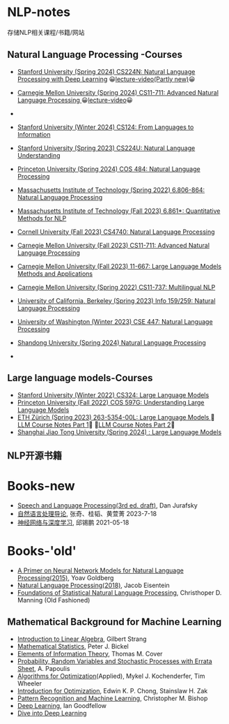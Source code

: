 # NLP-notes
存储NLP相关课程/书籍/网站

## Natural Language Processing -Courses
- [Stanford University (Spring 2024) CS224N: Natural Language Processing with Deep Learning](https://web.stanford.edu/class/cs224n/) 😀[lecture-video(Partly new)](https://www.youtube.com/watch?v=LWMzyfvuehA&list=PLoROMvodv4rMFqRtEuo6SGjY4XbRIVRd4&index=8)😀
- [Carnegie Mellon University (Spring 2024) CS11-711: Advanced Natural Language Processing ](https://phontron.com/class/anlp2024/)  😀[lecture-video](https://www.youtube.com/@neubig)😀
- 
- [Stanford University (Winter 2024) CS124: From Languages to Information](https://web.stanford.edu/class/cs124/)
- [Stanford University (Spring 2023) CS224U: Natural Language Understanding](https://web.stanford.edu/class/cs224u/)
- [Princeton University (Spring 2024) COS 484: Natural Language Processing ](https://princeton-nlp.github.io/cos484/)
- [Massachusetts Institute of Technology (Spring 2022) 6.806-864: Natural Language Processing ](https://www.mit.edu/~jda/teaching/6.864/)
- [Massachusetts Institute of Technology (Fall 2023) 6.861*: Quantitative Methods for NLP](https://mit-6861.github.io/)
- [Cornell University (Fall 2023) CS4740: Natural Language Processing ](https://cornell-cs4740-2023fa.vercel.app/)

- [Carnegie Mellon University (Fall 2023) CS11-711: Advanced Natural Language Processing ](https://cmu-anlp.github.io/index.html)

- [Carnegie Mellon University (Fall 2023) 11-667: Large Language Models Methods and Applications](https://cmu-llms.org/)
- [Carnegie Mellon University (Spring 2022) CS11-737: Multilingual NLP](https://www.phontron.com/class/multiling2022/schedule.html)
- [University of California, Berkeley (Spring 2023) Info 159/259: Natural Language Processing](https://people.ischool.berkeley.edu/~dbamman//nlp23.html)

- [University of Washington (Winter 2023) CSE 447: Natural Language Processing](https://nasmith.github.io/NLP-winter23/)

- [Shandong University (Spring 2024) Natural Language Processing](https://splab.sdu.edu.cn/zryycl1.htm)
- []()
## Large language models-Courses
- [Stanford University (Winter 2022) CS324: Large Language Models](https://stanford-cs324.github.io/winter2022/)
- [Princeton University (Fall 2022) COS 597G: Understanding Large Language Models](https://www.cs.princeton.edu/courses/archive/fall22/cos597G/)
- [ETH Zürich (Spring 2023) 263-5354-00L: Large Language Models ](https://rycolab.io/classes/llm-s23/)
  🍟[LLM Course Notes Part 1](https://drive.google.com/file/d/1IYgjs0Vf8TPmVW6w4S125j3G5Asatn4f/view?usp=share_link)🍟
  🍟[LLM Course Notes Part 2](https://drive.google.com/file/d/1PtxuMe6JZyBXBuuGkgDnnD3JRs_JEl5j/view?usp=share_link)🍟
- [Shanghai Jiao Tong University (Spring 2024) : Large Language Models ](https://gair-nlp.github.io/cs2916/docs/intro)
## NLP开源书籍
# Books-new
* [Speech and Language Processing(3rd ed. draft)](https://web.stanford.edu/~jurafsky/slp3/), Dan Jurafsky
* [自然语言处理导论](https://intro-nlp.github.io/), 张奇、桂韬、黄萱菁 2023-7-18 
* [神经网络与深度学习](https://nndl.github.io/nndl-book.pdf), 邱锡鹏 2021-05-18
# Books-'old'
* [A Primer on Neural Network Models for Natural Language Processing(2015)](https://u.cs.biu.ac.il/~yogo/nnlp.pdf), Yoav Goldberg
* [Natural Language Processing(2018)](https://cseweb.ucsd.edu/~nnakashole/teaching/eisenstein-nov18.pdf), Jacob Eisentein
* [Foundations of Statistical Natural Language Processing](https://doc.lagout.org/science/0_Computer%20Science/2_Algorithms/Statistical%20Natural%20Language%20Processing.pdf), Christhoper D. Manning (Old Fashioned)
## Mathematical Background for Machine Learning
* [Introduction to Linear Algebra](http://students.aiu.edu/submissions/profiles/resources/onlineBook/Y5B7M4_Introduction_to_Linear_Algebra-_Fourth_Edition.pdf), Gilbert Strang
* [Mathematical Statistics](http://www.mim.ac.mw/books/Mathematical%20statistics,%20basic%20ideas%20and%20selected%20topics%20Vol%201,%20Second%20Edition.pdf), Peter J. Bickel
* [Elements of Information Theory](https://onlinelibrary.wiley.com/doi/book/10.1002/047174882X), Thomas M. Cover
*  [Probability, Random Variables and Stochastic Processes with Errata Sheet](https://www.amazon.com/Probability-Random-Variables-Stochastic-Processes/dp/0071226613), A. Papoulis
* [Algorithms for Optimization](https://algorithmsbook.com/optimization/files/optimization.pdf)(Applied), Mykel J. Kochenderfer, Tim Wheeler
* [Introduction for Optimization](https://github.com/benjamincrom/optimization/blob/master/An%20Introduction%20to%20Optimization-%20E.%20Chong%2C%20S.%20Zak.pdf), Edwin K. P. Chong, Stainslaw H. Zak
* [Pattern Recognition and Machine Learning](https://github.com/peteflorence/MachineLearning6.867/blob/master/Bishop/Bishop%20-%20Pattern%20Recognition%20and%20Machine%20Learning.pdf), Christopher M. Bishop
* [Deep Learning](https://www.deeplearningbook.org/), Ian Goodfellow
* [Dive into Deep Learning](http://d2l.ai/)
